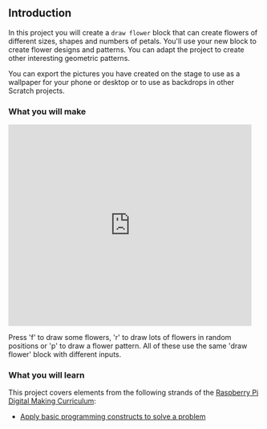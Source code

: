 ## Introduction

In this project you will create a `draw flower` block that can create flowers of different sizes, shapes and numbers of petals. You'll use your new block to create flower designs and patterns. You can adapt the project to create other interesting geometric patterns. 

You can export the pictures you have created on the stage to use as a wallpaper for your phone or desktop or to use as backdrops in other Scratch projects. 

### What you will make

<div class="scratch-preview">
  <iframe allowtransparency="true" width="485" height="402" src="https://scratch.mit.edu/projects/embed/173379316/?autostart=false" frameborder="0"></iframe>
</div>

Press 'f' to draw some flowers,  'r' to draw lots of flowers in random positions or 'p' to draw a flower pattern. All of these use the same 'draw flower' block with different inputs. 

### What you will learn

This project covers elements from the following strands of the [Raspberry Pi Digital Making Curriculum](http://rpf.io/curriculum):

+ [Apply basic programming constructs to solve a problem](https://curriculum.raspberrypi.org/programming/builder/)

